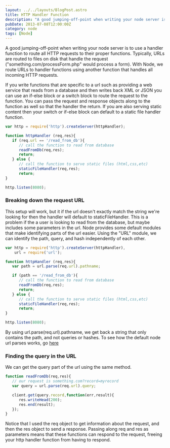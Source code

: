 ```yaml
---
layout: ../../layouts/BlogPost.astro
title: HTTP Handler Function
description: "A good jumping-off-point when writing your node server is to use a handler function to route all HTTP requests to their proper functions. If you write functions that are specific to a url such as providing a web service that reads from a database and then writes back XML or JSON you can use an if-else block or a switch block to route the request to the function."
pubDate: 2013-07-08T12:00:00Z
category: node
tags: [Node]
---
```


A good jumping-off-point when writing your node server is to use a handler function to route all HTTP requests to their proper functions. Typically, URLs are routed to files on disk that handle the request ("something.com/processForm.php" would process a form). With Node, we route URLs to handler functions using another function that handles all incoming HTTP requests.

If you write functions that are specific to a url such as providing a web service that reads from a database and then writes back XML or JSON you can use an if-else block or a switch block to route the request to the function. You can pass the request and response objects along to the function as well so that the handler the return. If you are also serving static content then your switch or if-else block can default to a static file handler function.

```javascript
var http = require('http').createServer(httpHandler);

function httpHandler (req,res){
   if (req.url == '/read_from_db'){
      // call the function to read from database
      readFromDb(req,res);
      return;
   } else {
      // call the function to serve static files (html,css,etc)
      staticFileHandler(req,res);
      return;
}

http.listen(8080);
```


### Breaking down the request URL
This setup will work, but it if the url doesn't exactly match the string we're looking for then the handler will default to staticFileHandler. This is a problem if the a user is looking to read from the database, but maybe includes some parameters in the url. Node provides some default modules that make identifying parts of the url easier. Using the "URL" module, we can identify the path, query, and hash independently of each other.

```javascript
var http = require('http').createServer(httpHandler),
    url = require('url');

function httpHandler (req,res){
   var path = url.parse(req.url).pathname;

   if (path == '/read_from_db'){
      // call the function to read from database
      readFromDb(req,res);
      return;
   } else {
      // call the function to serve static files (html,css,etc)
      staticFileHandler(req,res);
      return;
}

http.listen(8080);
```


By using url.parse(req.url).pathname, we get back a string that only contains the path, and not queries or hashes. To see how the default node url parses works, go [here](http://nodejs.org/api/url.html)


### Finding the query in the URL


We can get the query part of the url using the same method.

```javascript
function readFromDb(req,res){
   // our request is something.com?record=myrecord
   var query = url.parse(req.url).query;

   client.get(query.record,function(err,result){
      res.writeHead(200);
      res.end(result);
   });
}
```

Notice that I used the req object to get information about the request, and then the res object to send a response. Passing along req and res as parameters means that these functions can respond to the request, freeing your http handler function from having to respond.